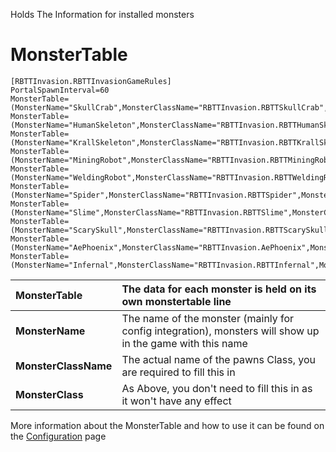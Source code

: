 Holds The Information for installed monsters

# MonsterTable #

```
[RBTTInvasion.RBTTInvasionGameRules]
PortalSpawnInterval=60
MonsterTable=(MonsterName="SkullCrab",MonsterClassName="RBTTInvasion.RBTTSkullCrab",MonsterClass=Class'RBTTInvasion.RBTTSkullCrab')
MonsterTable=(MonsterName="HumanSkeleton",MonsterClassName="RBTTInvasion.RBTTHumanSkeleton",MonsterClass=Class'RBTTInvasion.RBTTHumanSkeleton')
MonsterTable=(MonsterName="KrallSkeleton",MonsterClassName="RBTTInvasion.RBTTKrallSkeleton",MonsterClass=Class'RBTTInvasion.RBTTKrallSkeleton')
MonsterTable=(MonsterName="MiningRobot",MonsterClassName="RBTTInvasion.RBTTMiningRobot",MonsterClass=Class'RBTTInvasion.RBTTMiningRobot')
MonsterTable=(MonsterName="WeldingRobot",MonsterClassName="RBTTInvasion.RBTTWeldingRobot",MonsterClass=Class'RBTTInvasion.RBTTWeldingRobot')
MonsterTable=(MonsterName="Spider",MonsterClassName="RBTTInvasion.RBTTSpider",MonsterClass=Class'RBTTInvasion.RBTTSpider')
MonsterTable=(MonsterName="Slime",MonsterClassName="RBTTInvasion.RBTTSlime",MonsterClass=Class'RBTTInvasion.RBTTSlime')
MonsterTable=(MonsterName="ScarySkull",MonsterClassName="RBTTInvasion.RBTTScarySkull",MonsterClass=Class'RBTTInvasion.RBTTScarySkull')
MonsterTable=(MonsterName="AePhoenix",MonsterClassName="RBTTInvasion.AePhoenix",MonsterClass=Class'RBTTInvasion.AePhoenix')
MonsterTable=(MonsterName="Infernal",MonsterClassName="RBTTInvasion.RBTTInfernal",MonsterClass=Class'RBTTInvasion.RBTTInfernal')
```

|**MonsterTable**| The data for each monster is held on its own monstertable line |
|:---------------|:---------------------------------------------------------------|
|**MonsterName**| The name of the monster (mainly for config integration), monsters will show up in the game with this name |
|**MonsterClassName**| The actual name of the pawns Class, you are required to fill this in |
|**MonsterClass**| As Above, you don't need to fill this in as it won't have any effect |

More information about the MonsterTable and how to use it can be found on the [Configuration](Configuration.md) page
